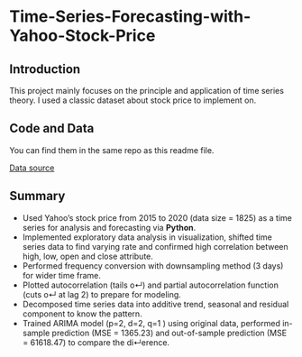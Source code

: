 # Time-Series-Forecasting-with-Yahoo-Stock-Price

## Introduction
This project mainly focuses on the principle and application of time series theory. I used a classic dataset about stock price to implement on. 

## Code and Data
You can find them in the same repo as this readme file.

[Data source](https://finance.yahoo.com/)

## Summary
- Used Yahoo’s stock price from 2015 to 2020 (data size = 1825) as a time series for analysis and forecasting via **Python**.
- Implemented exploratory data analysis in visualization, shifted time series data to find varying rate and confirmed high
correlation between high, low, open and close attribute.
- Performed frequency conversion with downsampling method (3 days) for wider time frame.
- Plotted autocorrelation (tails o↵) and partial autocorrelation function (cuts o↵ at lag 2) to prepare for modeling.
- Decomposed time series data into additive trend, seasonal and residual component to know the pattern.
- Trained ARIMA model (p=2, d=2, q=1 ) using original data, performed in-sample prediction (MSE = 1365.23) and
out-of-sample prediction (MSE = 61618.47) to compare the di↵erence.

